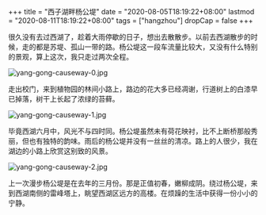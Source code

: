 +++
title = "西子湖畔杨公堤"
date = "2020-08-05T18:19:22+08:00"
lastmod = "2020-08-11T18:19:22+08:00"
tags = ["hangzhou"]
dropCap = false
+++

很久没有去过西湖了，趁着大雨停歇的日子，想出去散散步。以前去西湖散步的时候，走的都是苏堤、孤山一带的路。杨公堤这一段车流量比较大，又没有什么特别的景观，算上这次，我只走过两次全程。

![yang-gong-causeway-0.jpg](/images/yang-gong-causeway-0.jpg)

走出校门，来到植物园的林间小路上，路边的花大多已经凋谢，行道树上的白漆早已掉落，树干上长起了浓绿的苔藓。

![yang-gong-causeway-1.jpg](/images/yang-gong-causeway-1.jpg)

毕竟西湖六月中，风光不与四时同。杨公堤虽然未有荷花映衬，比不上断桥那般秀丽，但也有独特的韵味。雨后的杨公堤并没有一丝丝的清凉。路上的人很少，我在湖边的小路上欣赏这别致的风景。

![yang-gong-causeway-2.jpg](/images/yang-gong-causeway-2.jpg)

上一次漫步杨公堤是在去年的三月份。那是正值初春，嫩柳成阴。绕过杨公堤，来到西湖南侧的雷峰塔上，眺望西湖区远方的高楼。在烦躁的生活中获得一份小小的宁静。